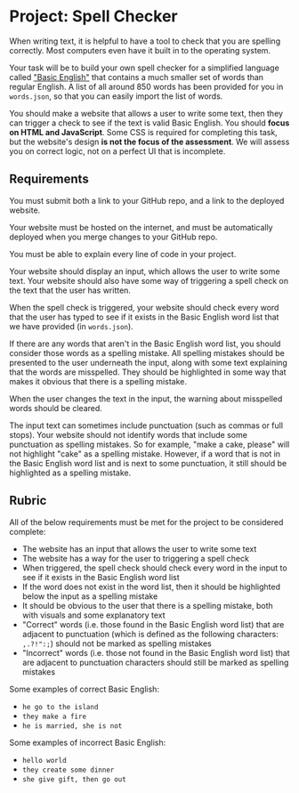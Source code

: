 # Project: Spell Checker

When writing text, it is helpful to have a tool to check that you are spelling correctly. Most computers even have it built in to the operating system.

Your task will be to build your own spell checker for a simplified language called ["Basic English"](https://en.wikipedia.org/wiki/Basic_English) that contains a much smaller set of words than regular English. A list of all around 850 words has been provided for you in `words.json`, so that you can easily import the list of words.

You should make a website that allows a user to write some text, then they can trigger a check to see if the text is valid Basic English. You should **focus on HTML and JavaScript**. Some CSS is required for completing this task, but the website's design **is not the focus of the assessment**. We will assess you on correct logic, not on a perfect UI that is incomplete.

## Requirements

You must submit both a link to your GitHub repo, and a link to the deployed website.

Your website must be hosted on the internet, and must be automatically deployed when you merge changes to your GitHub repo.

You must be able to explain every line of code in your project.

Your website should display an input, which allows the user to write some text. Your website should also have some way of triggering a spell check on the text that the user has written.

When the spell check is triggered, your website should check every word that the user has typed to see if it exists in the Basic English word list that we have provided (in `words.json`).

If there are any words that aren't in the Basic English word list, you should consider those words as a spelling mistake. All spelling mistakes should be presented to the user underneath the input, along with some text explaining that the words are misspelled. They should be highlighted in some way that makes it obvious that there is a spelling mistake.

When the user changes the text in the input, the warning about misspelled words should be cleared.

The input text can sometimes include punctuation (such as commas or full stops). Your website should not identify words that include some punctuation as spelling mistakes. So for example, "make a cake, please" will not highlight "cake" as a spelling mistake. However, if a word that is not in the Basic English word list and is next to some punctuation, it still should be highlighted as a spelling mistake.

## Rubric

All of the below requirements must be met for the project to be considered complete:

- The website has an input that allows the user to write some text
- The website has a way for the user to triggering a spell check
- When triggered, the spell check should check every word in the input to see if it exists in the Basic English word list
- If the word does not exist in the word list, then it should be highlighted below the input as a spelling mistake
- It should be obvious to the user that there is a spelling mistake, both with visuals and some explanatory text
- "Correct" words (i.e. those found in the Basic English word list) that are adjacent to punctuation (which is defined as the following characters: `,.?!":;`) should not be marked as spelling mistakes
- "Incorrect" words (i.e. those not found in the Basic English word list) that are adjacent to punctuation characters should still be marked as spelling mistakes

Some examples of correct Basic English:

- `he go to the island`
- `they make a fire`
- `he is married, she is not`

Some examples of incorrect Basic English:

- `hello world`
- `they create some dinner`
- `she give gift, then go out`
